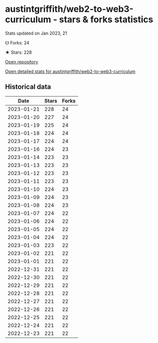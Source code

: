 # austintgriffith/web2-to-web3-curriculum - stars & forks statistics

Stats updated on Jan 2023, 21

☋ Forks: 24

★ Stars: 228

[Open repository](https://github.com/austintgriffith/web2-to-web3-curriculum)

[Open detailed stats for austintgriffith/web2-to-web3-curriculum](https://reviewgithub.com/rep/austintgriffith/web2-to-web3-curriculum)

## Historical data
| Date | Stars | Forks |
|------|-------|-------|
| 2023-01-21 | 228 | 24 | 
| 2023-01-20 | 227 | 24 | 
| 2023-01-19 | 225 | 24 | 
| 2023-01-18 | 224 | 24 | 
| 2023-01-17 | 224 | 24 | 
| 2023-01-16 | 224 | 23 | 
| 2023-01-14 | 223 | 23 | 
| 2023-01-13 | 223 | 23 | 
| 2023-01-12 | 223 | 23 | 
| 2023-01-11 | 223 | 23 | 
| 2023-01-10 | 224 | 23 | 
| 2023-01-09 | 224 | 23 | 
| 2023-01-08 | 224 | 23 | 
| 2023-01-07 | 224 | 22 | 
| 2023-01-06 | 224 | 22 | 
| 2023-01-05 | 224 | 22 | 
| 2023-01-04 | 224 | 22 | 
| 2023-01-03 | 223 | 22 | 
| 2023-01-02 | 221 | 22 | 
| 2023-01-01 | 221 | 22 | 
| 2022-12-31 | 221 | 22 | 
| 2022-12-30 | 221 | 22 | 
| 2022-12-29 | 221 | 22 | 
| 2022-12-28 | 221 | 22 | 
| 2022-12-27 | 221 | 22 | 
| 2022-12-26 | 221 | 22 | 
| 2022-12-25 | 221 | 22 | 
| 2022-12-24 | 221 | 22 | 
| 2022-12-23 | 221 | 22 | 

